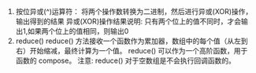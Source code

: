 1. 按位异或(^)运算符：
    将两个操作数转换为二进制，然后进行异或(XOR)操作，输出得到的结果
    异或(XOR)操作结果说明:
    只有两个位上的值不同时，才会输出1,如果两个位上的值相同，则输出0
2. reduce()
    reduce() 方法接收一个函数作为累加器，数组中的每个值（从左到右）开始缩减，最终计算为一个值。
    reduce() 可以作为一个高阶函数，用于函数的 compose。
    注意: reduce() 对于空数组是不会执行回调函数的。

